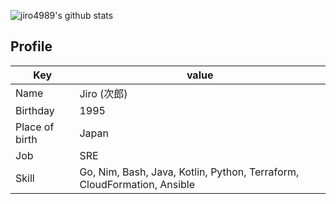 ![jiro4989's github stats](https://github-readme-stats.vercel.app/api?username=jiro4989&show_icons=true&theme=cobalt)

## Profile

| Key | value |
| --- | --- |
| Name | Jiro (次郎) |
| Birthday | 1995 |
| Place of birth | Japan |
| Job | SRE |
| Skill | Go, Nim, Bash, Java, Kotlin, Python, Terraform, CloudFormation, Ansible |

